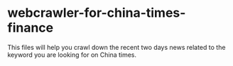 # webcrawler-for-china-times-finance

This files will help you crawl down the recent two days news related to the keyword you are looking for on China times.
